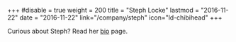 +++
#disable = true
weight = 200
title = "Steph Locke"
lastmod = "2016-11-22"
date = "2016-11-22"
link="/company/steph"
icon="ld-chibihead"
+++

Curious about Steph? Read her [bio](/company/steph) page.